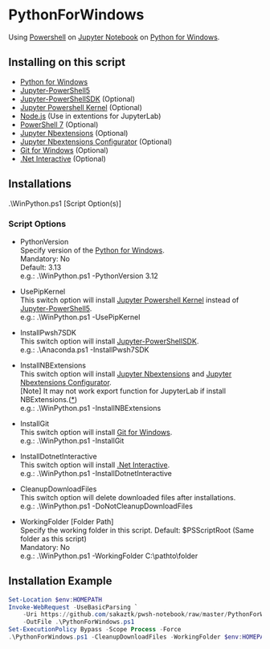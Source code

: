 # PythonForWindows
Using [Powershell](https://github.com/PowerShell/PowerShell) on [Jupyter Notebook](https://jupyter.org/) on [Python for Windows](https://www.python.org/).

## Installing on this script
- [Python for Windows](https://www.python.org/)
- [Jupyter-PowerShell5](https://github.com/DeepAQ/Jupyter-PowerShell5)
- [Jupyter-PowerShellSDK](https://github.com/sakaztk/Jupyter-PowerShellSDK) (Optional)
- [Jupyter Powershell Kernel](https://github.com/vors/jupyter-powershell) (Optional)
- [Node.js](https://nodejs.org/) (Use in extentions for JupyterLab)
- [PowerShell 7](https://github.com/PowerShell/PowerShell) (Optional)
- [Jupyter Nbextensions](https://github.com/ipython-contrib/jupyter_contrib_nbextensions) (Optional)
- [Jupyter Nbextensions Configurator](https://github.com/Jupyter-contrib/jupyter_nbextensions_configurator) (Optional)
- [Git for Windows](https://gitforwindows.org/) (Optional)
- [.Net Interactive](https://github.com/dotnet/interactive) (Optional)

## Installations
.\WinPython.ps1 [Script Option(s)]

### Script Options
- PythonVersion  
Specify version of the [Python for Windows](https://www.python.org/).  
Mandatory: No  
Default: 3.13  
e.g.: .\WinPython.ps1 -PythonVersion 3.12

- UsePipKernel  
This switch option will install [Jupyter Powershell Kernel](https://github.com/vors/jupyter-powershell) instead of [Jupyter-PowerShell5](https://github.com/DeepAQ/Jupyter-PowerShell5).  
e.g.: .\WinPython.ps1 -UsePipKernel

- InstallPwsh7SDK  
This switch option will install [Jupyter-PowerShellSDK](https://github.com/sakaztk/Jupyter-PowerShellSDK).  
e.g.: .\Anaconda.ps1 -InstallPwsh7SDK

- InstallNBExtensions  
This switch option will install [Jupyter Nbextensions](https://github.com/ipython-contrib/jupyter_contrib_nbextensions) and [Jupyter Nbextensions Configurator](https://github.com/Jupyter-contrib/jupyter_nbextensions_configurator).  
[Note] It may not work export function for JupyterLab if install NBExtensions.([*](https://github.com/jupyterlab/jupyterlab-desktop/issues/465))  
e.g.: .\WinPython.ps1 -InstallNBExtensions

- InstallGit  
This switch option will install [Git for Windows](https://gitforwindows.org/).  
e.g.: .\WinPython.ps1 -InstallGit

- InstallDotnetInteractive  
This switch option will install [.Net Interactive](https://github.com/dotnet/interactive).  
e.g.: .\WinPython.ps1 -InstallDotnetInteractive

- CleanupDownloadFiles  
This switch option will delete downloaded files after installations.  
e.g.: .\WinPython.ps1 -DoNotCleanupDownloadFiles

- WorkingFolder [Folder Path]  
Specify the working folder in this script.
Default: $PSScriptRoot (Same folder as this script)  
Mandatory: No  
e.g.: .\WinPython.ps1 -WorkingFolder C:\pathto\folder

## Installation Example
``` PowerShell
Set-Location $env:HOMEPATH
Invoke-WebRequest -UseBasicParsing `
    -Uri https://github.com/sakaztk/pwsh-notebook/raw/master/PythonForWindows/PythonForWindows.ps1 `
    -OutFile .\PythonForWindows.ps1
Set-ExecutionPolicy Bypass -Scope Process -Force
.\PythonForWindows.ps1 -CleanupDownloadFiles -WorkingFolder $env:HOMEPATH -Verbose
```